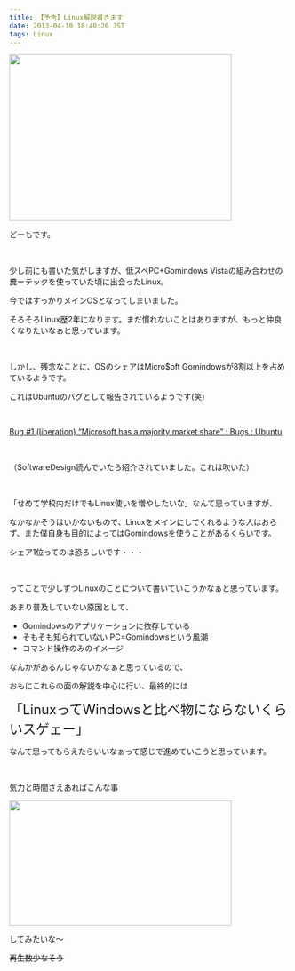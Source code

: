 ```yaml
---
title: 【予告】Linux解説書きます
date: 2013-04-10 18:40:26 JST
tags: Linux
---
```

<p><a href="https://picasaweb.google.com/lh/photo/pXnYfSZPYDlPc-EQOgETkNMTjNZETYmyPJy0liipFm0?feat=embedwebsite"><img src="https://lh3.googleusercontent.com/-uPq8qa0-YGQ/UWUpDMiVSOI/AAAAAAAAB5Y/cwAL-9JZZLg/s400/gentooboot.png" height="300" width="400" /></a></p>
<p>どーもです。</p>
<p>&nbsp;</p>
<p>少し前にも書いた気がしますが、低スペPC+Gomindows Vistaの組み合わせの糞ーテックを使っていた頃に出会ったLinux。</p>
<p>今ではすっかりメインOSとなってしまいました。</p>
<p>そろそろLinux歴2年になります。まだ慣れないことはありますが、もっと仲良くなりたいなぁと思っています。</p>
<p>&nbsp;</p>
<p>しかし、残念なことに、OSのシェアはMicro$oft Gomindowsが8割以上を占めているようです。</p>
<p>これはUbuntuのバグとして報告されているようです(笑)</p>
<p>&nbsp;</p>
<p><a href="https://bugs.launchpad.net/ubuntu/+bug/1">Bug #1 (liberation) “Microsoft has a majority market share” : Bugs : Ubuntu</a></p>
<p>&nbsp;</p>
<p>（SoftwareDesign読んでいたら紹介されていました。これは吹いた）</p>
<p>&nbsp;</p>
<p>「せめて学校内だけでもLinux使いを増やしたいな」なんて思っていますが、</p>
<p>なかなかそうはいかないもので、Linuxをメインにしてくれるような人はおらず、また僕自身も目的によってはGomindowsを使うことがあるくらいです。</p>
<p>シェア1位ってのは恐ろしいです・・・</p>
<p>&nbsp;</p>
<p>ってことで少しずつLinuxのことについて書いていこうかなぁと思っています。</p>
<p>あまり普及していない原因として、</p>
<ul>
<li>Gomindowsのアプリケーションに依存している</li>
<li>そもそも知られていない PC=Gomindowsという風潮</li>
<li>コマンド操作のみのイメージ</li>
</ul>
<p>なんかがあるんじゃないかなぁと思っているので、</p>
<p>おもにこれらの面の解説を中心に行い、最終的には</p>
<p><span style="font-size:24px;">「LinuxってWindowsと比べ物にならないくらいスゲェー」</span></p>
<p>なんて思ってもらえたらいいなぁって感じで進めていこうと思っています。</p>
<p>&nbsp;</p>
<p>気力と時間さえあればこんな事</p>
<p><a href="https://picasaweb.google.com/lh/photo/pqc84eoTt5-ANKgsbo-itdMTjNZETYmyPJy0liipFm0?feat=embedwebsite"><img src="https://lh3.googleusercontent.com/-lw61ioP6vX4/UWUy9qLjgeI/AAAAAAAAB5k/jPXnIUbyRpE/s800/Untitled.png" height="225" width="400" /></a></p>
<p>してみたいな〜</p>
<p><del>再生数少なそう</del></p>